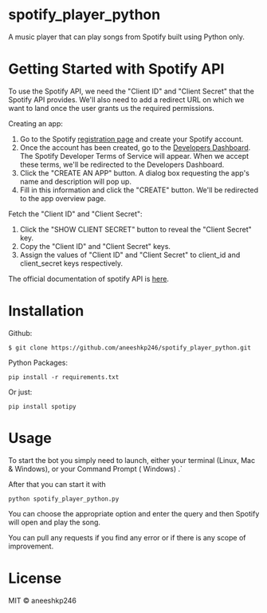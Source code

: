 # spotify_player_python
 A music player that can play songs from Spotify built using Python only.

# Getting Started with Spotify API

To use the Spotify API, we need the "Client ID" and "Client Secret" that the Spotify API provides. We'll also need to add a redirect URL on which we want to land once the user grants us the required permissions.

Creating an app:

1. Go to the Spotify [registration page](https://www.spotify.com/signup) and create your Spotify account.
2. Once  the account has been created, go to the [Developers Dashboard](https://developer.spotify.com/dashboard/applications). The Spotify Developer Terms of Service will appear. When we accept these terms, we'll be redirected to the Developers Dashboard.
3. Click the "CREATE AN APP" button. A dialog box requesting the app's name and description will pop up.
4. Fill in this information and click the "CREATE" button. We'll be redirected to the app overview page.

Fetch the "Client ID" and "Client Secret":

1. Click the "SHOW CLIENT SECRET" button to reveal the "Client Secret" key.
2. Copy the "Client ID" and "Client Secret" keys.
3. Assign the values of "Client ID" and "Client Secret" to client_id and client_secret keys respectively.

The official documentation of spotify API is [here](https://developer.spotify.com/documentation/).

# Installation
Github:

```$ git clone https://github.com/aneeshkp246/spotify_player_python.git```
      
Python Packages:

```pip install -r requirements.txt```
      
Or just:

```pip install spotipy```

# Usage

To start the bot you simply need to launch, either your terminal (Linux, Mac & Windows), or your Command Prompt ( Windows) .`

After that you can start it with

```python spotify_player_python.py```


You can choose the appropriate option and enter the query and then Spotify will open and play the song.

You can pull any requests if you find any error or if there is any scope of improvement.

# License

MIT © aneeshkp246

